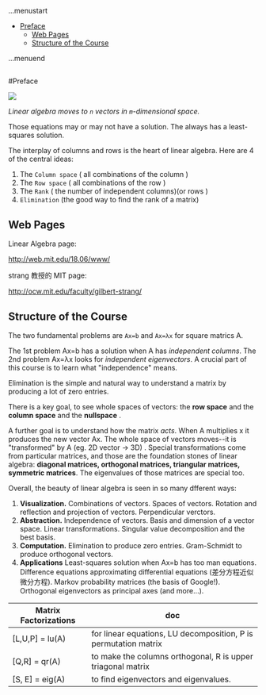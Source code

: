...menustart

 - [Preface](#5cf06822087ff10dec2ac74cf1e20d30)
	 - [Web Pages](#f2864cfd076d07529c709b68323c5f0a)
	 - [Structure of the Course](#651012eed3bc0d1a932a2738caba9457)

...menuend


<h2 id="5cf06822087ff10dec2ac74cf1e20d30"></h2>

#Preface

![](https://raw.githubusercontent.com/mebusy/notes/master/imgs/preface_la_vectorSpace.png)

*Linear algebra moves to `n` vectors in `m`-dimensional space.*

Those equations may or may not have a solution. The always has a least-squares solution.

The interplay of columns and rows is the heart of linear algebra. Here are 4 of the central ideas:

 1. The `Column space` ( all combinations of the column )
 2. The `Row space` ( all combinations of the row )
 3. The `Rank` ( the number of independent columns)(or rows )
 4. `Elimination` (the good way to find the rank of a matrix)

<h2 id="f2864cfd076d07529c709b68323c5f0a"></h2>

## Web Pages

Linear Algebra page:

http://web.mit.edu/18.06/www/

strang 教授的 MIT page:

http://ocw.mit.edu/faculty/gilbert-strang/
 
<h2 id="651012eed3bc0d1a932a2738caba9457"></h2>

## Structure of the Course

The two fundamental problems are `Ax=b` and `Ax=λx` for square matrics A.

The 1st problem Ax=b has a solution when A has *independent columns*. The 2nd problem Ax=λx looks for *independent eigenvectors*. A crucial part of this course is to learn what "independence" means.

Elimination is the simple and natural way to understand a matrix by producing a lot of zero entries.

There is a key goal, to see whole spaces of vectors: the **row space** and the **column space** and the **nullspace** .

A further goal is to understand how the matrix *acts*.  When A multiplies x it produces the new vector Ax. The whole space of vectors moves--it is "transformed" by A (eg. 2D vector -> 3D) .  Special transformations come from particular matrices, and those are the foundation stones of linear algebra: **diagonal matrices, orthogonal matrices, triangular matrices, symmetric matrices**. The eigenvalues of those matrices are special too.

Overall, the beauty of linear algebra is seen in so many dfferent ways:

 1. **Visualization.** Combinations of vectors. Spaces of vectors. Rotation and reflection and projection of vectors. Perpendicular verctors.
 2. **Abstraction.** Independence of vectors. Basis and dimension of a vector space. Linear transformations. Singular value decomposition and the best basis.
 3. **Computation.** Elimination to produce zero entries. Gram-Schmidt to produce orthogonal vectors.
 4. **Applications** Least-squares solution when Ax=b has too man equations. Difference equations approximating differential equations (差分方程近似微分方程). Markov probability matrices (the basis of Google!). Orthogonal eigenvectors as principal axes (and more...).


Matrix Factorizations | doc
--- | ---
[L,U,P] = lu(A)  | for linear equations, LU decomposition, P is permutation matrix
[Q,R] = qr(A) | to make the columns orthogonal, R is upper triagonal matrix
[S, E] = eig(A) | to find eigenvectors and eigenvalues.

